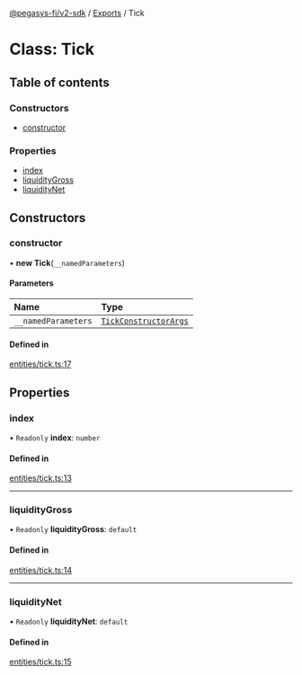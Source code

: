 [@pegasys-fi/v2-sdk](../README.md) / [Exports](../modules.md) / Tick

# Class: Tick

## Table of contents

### Constructors

- [constructor](Tick.md#constructor)

### Properties

- [index](Tick.md#index)
- [liquidityGross](Tick.md#liquiditygross)
- [liquidityNet](Tick.md#liquiditynet)

## Constructors

### constructor

• **new Tick**(`__namedParameters`)

#### Parameters

| Name | Type |
| :------ | :------ |
| `__namedParameters` | [`TickConstructorArgs`](../interfaces/TickConstructorArgs.md) |

#### Defined in

[entities/tick.ts:17](https://github.com/Uniswap/v2-sdk/blob/08a7c05/src/entities/tick.ts#L17)

## Properties

### index

• `Readonly` **index**: `number`

#### Defined in

[entities/tick.ts:13](https://github.com/Uniswap/v2-sdk/blob/08a7c05/src/entities/tick.ts#L13)

___

### liquidityGross

• `Readonly` **liquidityGross**: `default`

#### Defined in

[entities/tick.ts:14](https://github.com/Uniswap/v2-sdk/blob/08a7c05/src/entities/tick.ts#L14)

___

### liquidityNet

• `Readonly` **liquidityNet**: `default`

#### Defined in

[entities/tick.ts:15](https://github.com/Uniswap/v2-sdk/blob/08a7c05/src/entities/tick.ts#L15)
